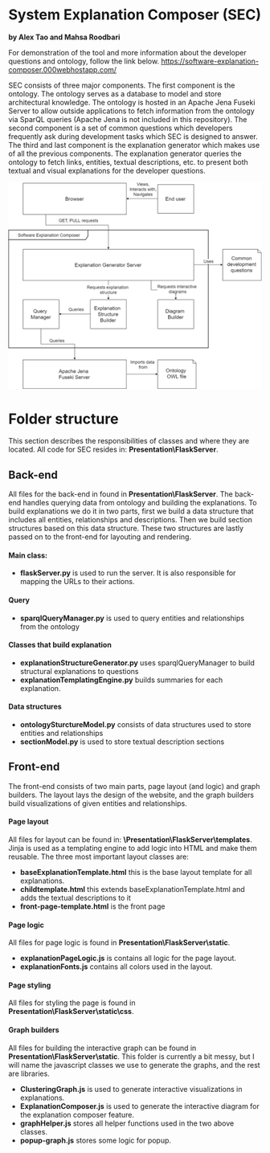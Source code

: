 ﻿# System Explanation Composer (SEC)

__by Alex Tao and Mahsa Roodbari__

For demonstration of the tool and more information about the developer questions and ontology, follow the link below.
https://software-explanation-composer.000webhostapp.com/

SEC consists of three major components. The first component is the ontology. The ontology serves as a database to model and store architectural knowledge. The ontology is hosted in an Apache Jena Fuseki Server to allow outside applications to fetch information from the ontology via SparQL queries (Apache Jena is not included in this repository). The second component is a set of common questions which developers frequently ask during development tasks which SEC is designed to answer. The third and last component is the explanation generator which makes use of all the previous components. The explanation generator queries the ontology to fetch links, entities, textual descriptions, etc. to present both textual and visual explanations for the developer questions.

<p align="center" >
  <img src="OverallSystemDesign.png" alt="High level system design" width="600"/>
</p>

# Folder structure
This section describes the responsibilities of classes and where they are located. All code for SEC resides in: __Presentation\FlaskServer__.

## Back-end
All files for the back-end in found in __Presentation\FlaskServer__. The back-end handles querying data from ontology and building the explanations. To build explanations we do it in two parts, first we build a data structure that includes all entities, relationships and descriptions. Then we build section structures based on this data structure. These two structures are lastly passed on to the front-end for layouting and rendering.  

#### Main class:
- __flaskServer.py__ is used to run the server. It is also responsible for mapping the URLs to their actions.

#### Query
- __sparqlQueryManager.py__ is used to query entities and relationships from the ontology

#### Classes that build explanation
- __explanationStructureGenerator.py__ uses sparqlQueryManager to build structural explanations to questions
- __explanationTemplatingEngine.py__ builds summaries for each explanation.

#### Data structures
- __ontologySturctureModel.py__ consists of data structures used to store entities and relationships
- __sectionModel.py__ is used to store textual description sections

## Front-end
The front-end consists of two main parts, page layout (and logic) and graph builders. The layout lays the design of the website, and the graph builders build visualizations of given entities and relationships.

#### Page layout
All files for layout can be found in: __\Presentation\FlaskServer\templates__. Jinja is used as a templating engine to add logic into HTML and make them reusable. The three most important layout classes are:

- __baseExplanationTemplate.html__ this is the base layout template for all explanations.
- __childtemplate.html__ this extends baseExplanationTemplate.html and adds the textual descriptions to it
- __front-page-template.html__ is the front page

#### Page logic
All files for page logic is found in __Presentation\FlaskServer\static__.

- __explanationPageLogic.js__ is contains all logic for the page layout.
- __explanationFonts.js__ contains all colors used in the layout.

#### Page styling
All files for styling the page is found in __Presentation\FlaskServer\static\css__.

#### Graph builders
All files for building the interactive graph can be found in __Presentation\FlaskServer\static__. This folder is currently a bit messy, but I will name the javascript classes we use to generate the graphs, and the rest are libraries.

- __ClusteringGraph.js__ is used to generate interactive visualizations in explanations.
- __ExplanationComposer.js__ is used to generate the interactive diagram for the explanation composer feature.
- __graphHelper.js__ stores all helper functions used in the two above classes.
- __popup-graph.js__ stores some logic for popup.




